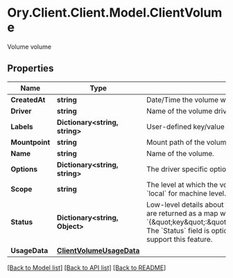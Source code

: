 # Ory.Client.Client.Model.ClientVolume
Volume volume

## Properties

Name | Type | Description | Notes
------------ | ------------- | ------------- | -------------
**CreatedAt** | **string** | Date/Time the volume was created. | [optional] 
**Driver** | **string** | Name of the volume driver used by the volume. | 
**Labels** | **Dictionary&lt;string, string&gt;** | User-defined key/value metadata. | 
**Mountpoint** | **string** | Mount path of the volume on the host. | 
**Name** | **string** | Name of the volume. | 
**Options** | **Dictionary&lt;string, string&gt;** | The driver specific options used when creating the volume. | 
**Scope** | **string** | The level at which the volume exists. Either &#x60;global&#x60; for cluster-wide, or &#x60;local&#x60; for machine level. | 
**Status** | **Dictionary&lt;string, Object&gt;** | Low-level details about the volume, provided by the volume driver. Details are returned as a map with key/value pairs: &#x60;{\&quot;key\&quot;:\&quot;value\&quot;,\&quot;key2\&quot;:\&quot;value2\&quot;}&#x60;.  The &#x60;Status&#x60; field is optional, and is omitted if the volume driver does not support this feature. | [optional] 
**UsageData** | [**ClientVolumeUsageData**](ClientVolumeUsageData.md) |  | [optional] 

[[Back to Model list]](../README.md#documentation-for-models) [[Back to API list]](../README.md#documentation-for-api-endpoints) [[Back to README]](../README.md)

